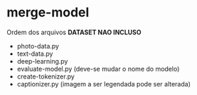 # merge-model

Ordem dos arquivos
**DATASET NAO INCLUSO**

- photo-data.py
- text-data.py
- deep-learning.py
- evaluate-model.py (deve-se mudar o nome do modelo)
- create-tokenizer.py 
- captionizer.py (imagem a ser legendada pode ser alterada)
